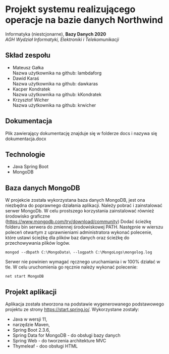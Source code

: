 # Projekt systemu realizującego operacje na bazie danych Northwind
Informatyka (niestcjonarne), **Bazy Danych 2020**<br/>
*AGH Wydział Informatyki, Elektroniki i Telekomunikacji*
## Skład zespołu    
- Mateusz Gałka    
Nazwa użytkownika na github: lambdaforg
- Dawid Karaś      
Nazwa użytkownika na github: dawkaras
- Kacper Kondratek          
Nazwa użytkownika na github: kKondratek
- Krzysztof Wicher           
Nazwa użytkownika na github: krwicher
## Dokumentacja
Plik zawierający dokumentację znajduje się w folderze docs i nazywa się dokumentacja.docx
## Technologie
* Java Spring Boot
* MongoDB
## Baza danych MongoDB
W projekcie została wykorzystana baza danych MongoDB, jest ona niezbędna do poprawnego działania aplikacji. 
Należy pobrać i zainstalować serwer MongoDb. W celu prostszego korzystania zainstalować również środowisko graficzne (https://www.mongodb.com/try/download/community)
Dodać ścieżkę folderu bin serwera do zmiennej środowiskowej PATH.
Następnie w wierszu poleceń otwartym z uprawnieniami administratora wykonać polecenie, które ustawi ścieżkę dla plików baz danych oraz ścieżkę do przechowywania plików logów.
```
mongod --dbpath C:\MongoData\ --logpath C:\MongoLogs\mongolog.log
```
Serwer nie powinien wymagać ręcznego uruchamiania i w 100% działać w tle. W celu uruchomienia go ręcznie należy wykonać polecenie: 
```
net start MongoDB
```
## Projekt aplikacji
Aplikacja została stworzona na podstawie wygenerowanego podstawowego projektu ze strony https://start.spring.io/. Wykorzystane zostały:
* Java w wersji 11, 
* narzędzie Maven,
* Spring Boot 2.3.6,
* Spring Data for MongoDB - do obsługi bazy danych
* Spring Web - do tworzenia architekture MVC
* Thymeleaf - doo obsługi HTML

